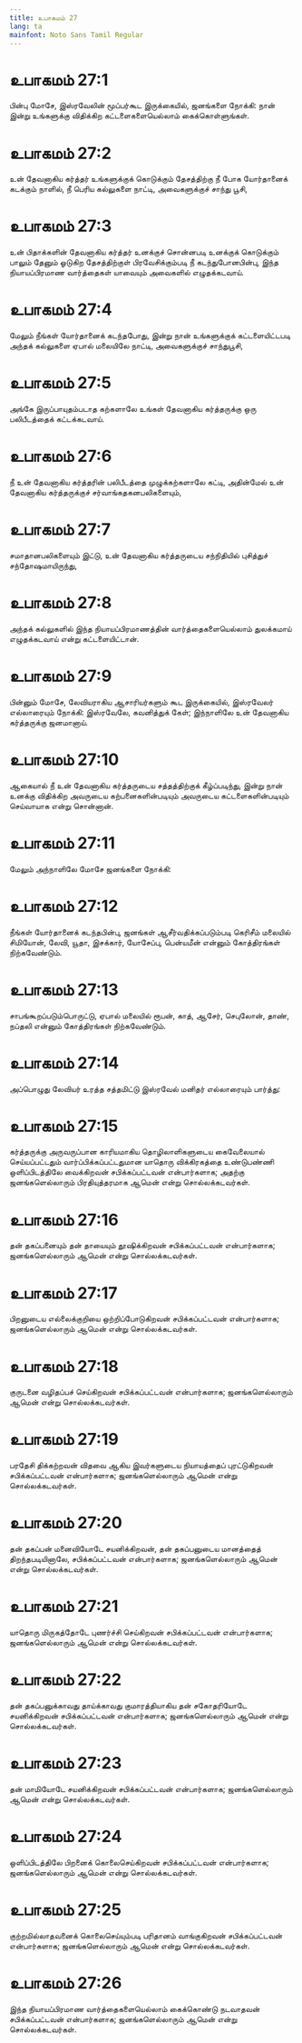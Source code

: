 ```yaml
---
title: உபாகமம் 27
lang: ta
mainfont: Noto Sans Tamil Regular
---
```


# உபாகமம் 27:1

பின்பு மோசே, இஸ்ரவேலின் மூப்பர்கூட இருக்கையில், ஜனங்களை நோக்கி: நான் இன்று உங்களுக்கு விதிக்கிற கட்டளைகளையெல்லாம் கைக்கொள்ளுங்கள்.

# உபாகமம் 27:2

உன் தேவனாகிய கர்த்தர் உங்களுக்குக் கொடுக்கும் தேசத்திற்கு நீ போக யோர்தானைக் கடக்கும் நாளில், நீ பெரிய கல்லுகளை நாட்டி, அவைகளுக்குச் சாந்து பூசி,

# உபாகமம் 27:3

உன் பிதாக்களின் தேவனாகிய கர்த்தர் உனக்குச் சொன்னபடி உனக்குக் கொடுக்கும் பாலும் தேனும் ஓடுகிற தேசத்திற்குள் பிரவேசிக்கும்படி நீ கடந்துபோனபின்பு, இந்த நியாயப்பிரமாண வார்த்தைகள் யாவையும் அவைகளில் எழுதக்கடவாய்.

# உபாகமம் 27:4

மேலும் நீங்கள் யோர்தானைக் கடந்தபோது, இன்று நான் உங்களுக்குக் கட்டளையிட்டபடி அந்தக் கல்லுகளை ஏபால் மலையிலே நாட்டி, அவைகளுக்குச் சாந்துபூசி,

# உபாகமம் 27:5

அங்கே இருப்பாயுதம்படாத கற்களாலே உங்கள் தேவனாகிய கர்த்தருக்கு ஒரு பலிபீடத்தைக் கட்டக்கடவாய்.

# உபாகமம் 27:6

நீ உன் தேவனாகிய கர்த்தரின் பலிபீடத்தை முழுக்கற்களாலே கட்டி, அதின்மேல் உன் தேவனாகிய கர்த்தருக்குச் சர்வாங்கதகனபலிகளையும்,

# உபாகமம் 27:7

சமாதானபலிகளையும் இட்டு, உன் தேவனாகிய கர்த்தருடைய சந்நிதியில் புசித்துச் சந்தோஷமாயிருந்து,

# உபாகமம் 27:8

அந்தக் கல்லுகளில் இந்த நியாயப்பிரமாணத்தின் வார்த்தைகளையெல்லாம் துலக்கமாய் எழுதக்கடவாய் என்று கட்டளையிட்டான்.

# உபாகமம் 27:9

பின்னும் மோசே, லேவியராகிய ஆசாரியர்களும் கூட இருக்கையில், இஸ்ரவேலர் எல்லாரையும் நோக்கி: இஸ்ரவேலே, கவனித்துக் கேள்; இந்நாளிலே உன் தேவனாகிய கர்த்தருக்கு ஜனமானாய்.

# உபாகமம் 27:10

ஆகையால் நீ உன் தேவனாகிய கர்த்தருடைய சத்தத்திற்குக் கீழ்ப்படிந்து, இன்று நான் உனக்கு விதிக்கிற அவருடைய கற்பனைகளின்படியும் அவருடைய கட்டளைகளின்படியும் செய்வாயாக என்று சொன்னான்.

# உபாகமம் 27:11

மேலும் அந்நாளிலே மோசே ஜனங்களை நோக்கி:

# உபாகமம் 27:12

நீங்கள் யோர்தானைக் கடந்தபின்பு, ஜனங்கள் ஆசீர்வதிக்கப்படும்படி கெரிசீம் மலையில் சிமியோன், லேவி, யூதா, இசக்கார், யோசேப்பு, பென்யமீன் என்னும் கோத்திரங்கள் நிற்கவேண்டும்.

# உபாகமம் 27:13

சாபங்கூறப்படும்பொருட்டு, ஏபால் மலையில் ரூபன், காத், ஆசேர், செபுலோன், தாண், நப்தலி என்னும் கோத்திரங்கள் நிற்கவேண்டும்.

# உபாகமம் 27:14

அப்பொழுது லேவியர் உரத்த சத்தமிட்டு இஸ்ரவேல் மனிதர் எல்லாரையும் பார்த்து:

# உபாகமம் 27:15

கர்த்தருக்கு அருவருப்பான காரியமாகிய தொழிலாளிகளுடைய கைவேலையால் செய்யப்பட்டதும் வார்ப்பிக்கப்பட்டதுமான யாதொரு விக்கிரகத்தை உண்டுபண்ணி ஒளிப்பிடத்திலே வைக்கிறவன் சபிக்கப்பட்டவன் என்பார்களாக; அதற்கு ஜனங்களெல்லாரும் பிரதியுத்தரமாக ஆமென் என்று சொல்லக்கடவர்கள்.

# உபாகமம் 27:16

தன் தகப்பனையும் தன் தாயையும் தூஷிக்கிறவன் சபிக்கப்பட்டவன் என்பார்களாக; ஜனங்களெல்லாரும் ஆமென் என்று சொல்லக்கடவர்கள்.

# உபாகமம் 27:17

பிறனுடைய எல்லைக்குறியை ஒற்றிப்போடுகிறவன் சபிக்கப்பட்டவன் என்பார்களாக; ஜனங்களெல்லாரும் ஆமென் என்று சொல்லக்கடவர்கள்.

# உபாகமம் 27:18

குருடனை வழிதப்பச் செய்கிறவன் சபிக்கப்பட்டவன் என்பார்களாக; ஜனங்களெல்லாரும் ஆமென் என்று சொல்லக்கடவர்கள்.

# உபாகமம் 27:19

பரதேசி திக்கற்றவன் விதவை ஆகிய இவர்களுடைய நியாயத்தைப் புரட்டுகிறவன் சபிக்கப்பட்டவன் என்பார்களாக; ஜனங்களெல்லாரும் ஆமென் என்று சொல்லக்கடவர்கள்.

# உபாகமம் 27:20

தன் தகப்பன் மனைவியோடே சயனிக்கிறவன், தன் தகப்பனுடைய மானத்தைத் திறந்தபடியினாலே, சபிக்கப்பட்டவன் என்பார்களாக; ஜனங்களெல்லாரும் ஆமென் என்று சொல்லக்கடவர்கள்.

# உபாகமம் 27:21

யாதொரு மிருகத்தோடே புணர்ச்சி செய்கிறவன் சபிக்கப்பட்டவன் என்பார்களாக; ஜனங்களெல்லாரும் ஆமென் என்று சொல்லக்கடவர்கள்.

# உபாகமம் 27:22

தன் தகப்பனுக்காவது தாய்க்காவது குமாரத்தியாகிய தன் சகோதரியோடே சயனிக்கிறவன் சபிக்கப்பட்டவன் என்பார்களாக; ஜனங்களெல்லாரும் ஆமென் என்று சொல்லக்கடவர்கள்.

# உபாகமம் 27:23

தன் மாமியோடே சயனிக்கிறவன் சபிக்கப்பட்டவன் என்பார்களாக; ஜனங்களெல்லாரும் ஆமென் என்று சொல்லக்கடவர்கள்.

# உபாகமம் 27:24

ஒளிப்பிடத்திலே பிறனைக் கொலைசெய்கிறவன் சபிக்கப்பட்டவன் என்பார்களாக; ஜனங்களெல்லாரும் ஆமென் என்று சொல்லக்கடவர்கள்.

# உபாகமம் 27:25

குற்றமில்லாதவனைக் கொலைசெய்யும்படி பரிதானம் வாங்குகிறவன் சபிக்கப்பட்டவன் என்பார்களாக; ஜனங்களெல்லாரும் ஆமென் என்று சொல்லக்கடவர்கள்.

# உபாகமம் 27:26

இந்த நியாயப்பிரமாண வார்த்தைகளையெல்லாம் கைக்கொண்டு நடவாதவன் சபிக்கப்பட்டவன் என்பார்களாக; ஜனங்களெல்லாரும் ஆமென் என்று சொல்லக்கடவர்கள்.

